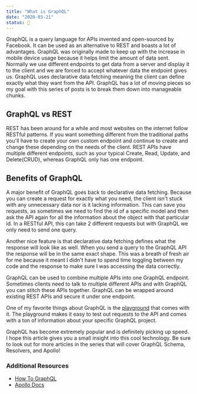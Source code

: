 ```yaml
---
title: "What is GraphQL"
date: "2020-03-21"
status: 🌻
---
```


GraphQL is a query language for APIs invented and open-sourced by Facebook. It can be used as an alternative to REST and boasts a lot of advantages. GraphQL was originally made to keep up with the increase in mobile device usage because it helps limit the amount of data sent. Normally we use different endpoints to get data from a server and display it to the client and we are forced to accept whatever data the endpoint gives us. GraphQL uses declarative data fetching meaning the client can define exactly what they want from the API. GraphQL has a lot of moving pieces so my goal with this series of posts is to break them down into manageable chunks.

## GraphQL vs REST

REST has been around for a while and most websites on the internet follow RESTful patterns. If you want something different from the traditional paths you'll have to create your own custom endpoint and continue to create and change these depending on the needs of the client. REST APIs have multiple different endpoints, such as your typical Create, Read, Update, and Delete(CRUD), whereas GraphQL only has one endpoint.

## Benefits of GraphQL

A major benefit of GraphQL goes back to declarative data fetching. Because you can create a request for exactly what you need, the client isn't stuck with any unnecessary data nor is it lacking information. This can save you requests, as sometimes we need to find the id of a specific model and then ask the API again for all the information about the object with that particular id. In a RESTful API, this can take 2 different requests but with GraphQL we only need to send one query.

Another nice feature is that declarative data fetching defines what the response will look like as well. When you send a query to the GraphQL API the response will be in the same exact shape. This was a breath of fresh air for me because it meant I didn't have to spend time toggling between my code and the response to make sure I was accessing the data correctly.

GraphQL can be used to combine multiple APIs into one GraphQL endpoint. Sometimes clients need to talk to multiple different APIs and with GraphQL you can stitch these APIs together. GraphQL can be wrapped around existing REST APIs and secure it under one endpoint.

One of my favorite things about GraphQL is the [playground](https://github.com/prisma-labs/graphql-playground) that comes with it. The playground makes it easy to test out requests to the API and comes with a ton of information about your specific GraphQL project.

GraphQL has become extremely popular and is definitely picking up speed. I hope this article gives you a small insight into this cool technology. Be sure to look out for more articles in the series that will cover GraphQL Schema, Resolvers, and Apollo!

### Additional Resources

- [How To GraphQL](https://www.howtographql.com/basics/0-introduction/)
- [Apollo Docs](https://www.apollographql.com/docs/intro/benefits/)
